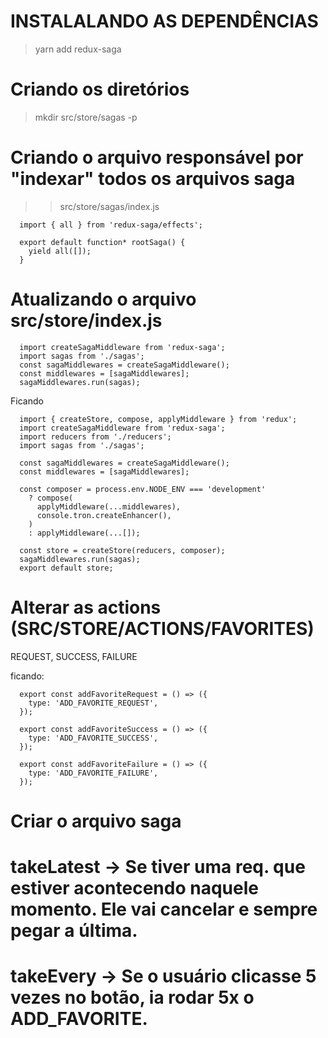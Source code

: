 # INSTALALANDO AS DEPENDÊNCIAS

> yarn add redux-saga

# Criando os diretórios

> mkdir src/store/sagas -p

# Criando o arquivo responsável por "indexar" todos os arquivos saga

> > src/store/sagas/index.js

```
  import { all } from 'redux-saga/effects';

  export default function* rootSaga() {
    yield all([]);
  }
```

# Atualizando o arquivo src/store/index.js

```
  import createSagaMiddleware from 'redux-saga';
  import sagas from './sagas';
  const sagaMiddlewares = createSagaMiddleware();
  const middlewares = [sagaMiddlewares];
  sagaMiddlewares.run(sagas);
```

Ficando

```
  import { createStore, compose, applyMiddleware } from 'redux';
  import createSagaMiddleware from 'redux-saga';
  import reducers from './reducers';
  import sagas from './sagas';

  const sagaMiddlewares = createSagaMiddleware();
  const middlewares = [sagaMiddlewares];

  const composer = process.env.NODE_ENV === 'development'
    ? compose(
      applyMiddleware(...middlewares),
      console.tron.createEnhancer(),
    )
    : applyMiddleware(...[]);

  const store = createStore(reducers, composer);
  sagaMiddlewares.run(sagas);
  export default store;
```

# Alterar as actions (SRC/STORE/ACTIONS/FAVORITES)

REQUEST, SUCCESS, FAILURE

ficando:

```
  export const addFavoriteRequest = () => ({
    type: 'ADD_FAVORITE_REQUEST',
  });

  export const addFavoriteSuccess = () => ({
    type: 'ADD_FAVORITE_SUCCESS',
  });

  export const addFavoriteFailure = () => ({
    type: 'ADD_FAVORITE_FAILURE',
  });
```

# Criar o arquivo saga

# takeLatest -> Se tiver uma req. que estiver acontecendo naquele momento. Ele vai cancelar e sempre pegar a última.

# takeEvery -> Se o usuário clicasse 5 vezes no botão, ia rodar 5x o ADD_FAVORITE.

